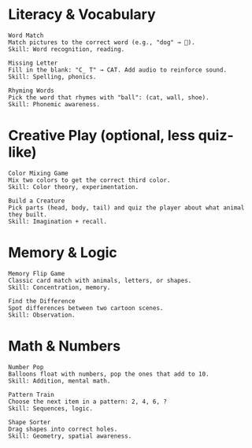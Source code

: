 # Literacy & Vocabulary
    Word Match
    Match pictures to the correct word (e.g., "dog" → 🐶).
    Skill: Word recognition, reading.

    Missing Letter
    Fill in the blank: "C_ T" → CAT. Add audio to reinforce sound.
    Skill: Spelling, phonics.

    Rhyming Words
    Pick the word that rhymes with "ball": (cat, wall, shoe).
    Skill: Phonemic awareness.

# Creative Play (optional, less quiz-like)

    Color Mixing Game
    Mix two colors to get the correct third color.
    Skill: Color theory, experimentation.

    Build a Creature
    Pick parts (head, body, tail) and quiz the player about what animal they built.
    Skill: Imagination + recall.

# Memory & Logic
    Memory Flip Game
    Classic card match with animals, letters, or shapes.
    Skill: Concentration, memory.

    Find the Difference
    Spot differences between two cartoon scenes.
    Skill: Observation.

# Math & Numbers
    Number Pop
    Balloons float with numbers, pop the ones that add to 10.
    Skill: Addition, mental math.

    Pattern Train
    Choose the next item in a pattern: 2, 4, 6, ?
    Skill: Sequences, logic.

    Shape Sorter
    Drag shapes into correct holes.
    Skill: Geometry, spatial awareness.